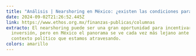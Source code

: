 ```yaml
---
title: "Análisis | Nearshoring en México: ¿existen las condiciones para aprovecharlo?"
date: 2024-09-02T21:26:52.445Z
link: https://www.ethos.org.mx/finanzas-publicas/columnas
extracto: El nearshoring puede ser una gran oportunidad para incentivar la
  inversión, pero en México el panorama se ve cada vez más lejano ante el
  contexto político que estamos atravesando.
colors: amarillo
---
```

